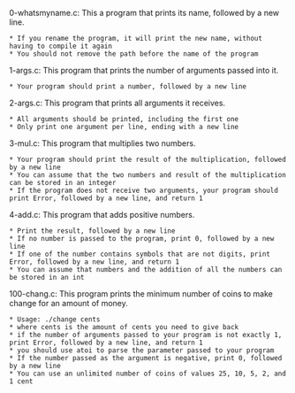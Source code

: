 0-whatsmyname.c: This a program that prints its name, followed by a new line.

	* If you rename the program, it will print the new name, without having to compile it again
	* You should not remove the path before the name of the program

1-args.c: This program that prints the number of arguments passed into it.

	* Your program should print a number, followed by a new line

2-args.c: This program that prints all arguments it receives.

	* All arguments should be printed, including the first one
	* Only print one argument per line, ending with a new line

3-mul.c: This program that multiplies two numbers.

	* Your program should print the result of the multiplication, followed by a new line
	* You can assume that the two numbers and result of the multiplication can be stored in an integer
	* If the program does not receive two arguments, your program should print Error, followed by a new line, and return 1

4-add.c: This program that adds positive numbers.

	* Print the result, followed by a new line
	* If no number is passed to the program, print 0, followed by a new line
	* If one of the number contains symbols that are not digits, print Error, followed by a new line, and return 1
	* You can assume that numbers and the addition of all the numbers can be stored in an int

100-chang.c: This program prints the minimum number of coins to make change for an amount of money.

	* Usage: ./change cents
	* where cents is the amount of cents you need to give back
	* if the number of arguments passed to your program is not exactly 1, print Error, followed by a new line, and return 1
	* you should use atoi to parse the parameter passed to your program
	* If the number passed as the argument is negative, print 0, followed by a new line
	* You can use an unlimited number of coins of values 25, 10, 5, 2, and 1 cent
